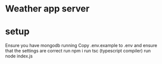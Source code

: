 # Weather app server

# setup

Ensure you have mongodb running
Copy .env.example to .env and ensure that the settings are correct
run npm i
run tsc (typescript compiler)
run node index.js
